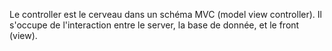 Le controller est le cerveau dans un schéma MVC (model view controller). Il s'occupe de l'interaction entre le server, la base de donnée, et le front (view).
